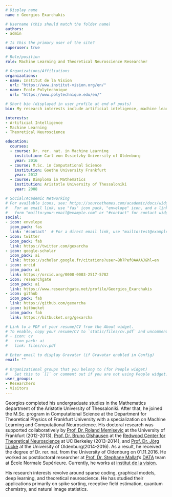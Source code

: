 ```yaml
---
# Display name
name : Georgios Exarchakis

# Username (this should match the folder name)
authors:
- admin

# Is this the primary user of the site?
superuser: true

# Role/position
role: Machine Learning and Theoretical Neuroscience Researcher

# Organizations/Affiliations
organizations:
- name: Institut de la Vision
  url: "https://www.institut-vision.org/en/"
- name: Ecole Polytechnique
  url: "https://www.polytechnique.edu/en/"

# Short bio (displayed in user profile at end of posts)
bio: My research interests include artificial inteligence, machine learning, and theoretical neuroscience.

interests:
- Artificial Intelligence
- Machine Learning
- Theoretical Neuroscience

education:
  courses:
  - course: Dr. rer. nat. in Machine Learning
    institution: Carl von Ossietzky University of Oldenburg
    year: 2016
  - course: M.Sc. in Computational Science
    institution: Goethe University Frankfurt
    year: 2012
  - course: Dimploma in Mathematics
    institution: Aristotle University of Thessaloniki
    year: 2008

# Social/Academic Networking
# For available icons, see: https://sourcethemes.com/academic/docs/widgets/#icons
#   For an email link, use "fas" icon pack, "envelope" icon, and a link in the
#   form "mailto:your-email@example.com" or "#contact" for contact widget.
social:
- icon: envelope
  icon_pack: fas
  link: '#contact'  # For a direct email link, use "mailto:test@example.org".
- icon: twitter
  icon_pack: fab
  link: https://twitter.com/gexarcha
- icon: google-scholar
  icon_pack: ai
  link: https://scholar.google.fr/citations?user=Bh7Pef0AAAAJ&hl=en
- icon: orcid
  icon_pack: ai
  link: https://orcid.org/0000-0003-2517-5782
- icon: researchgate
  icon_pack: ai
  link: https://www.researchgate.net/profile/Georgios_Exarchakis
- icon: github
  icon_pack: fab
  link: https://github.com/gexarcha
- icon: bitbucket
  icon_pack: fab
  link: https://bitbucket.org/gexarcha

# Link to a PDF of your resume/CV from the About widget.
# To enable, copy your resume/CV to `static/files/cv.pdf` and uncomment the lines below.  
# - icon: cv
#   icon_pack: ai
#   link: files/cv.pdf

# Enter email to display Gravatar (if Gravatar enabled in Config)
email: ""
  
# Organizational groups that you belong to (for People widget)
#   Set this to `[]` or comment out if you are not using People widget.  
user_groups:
- Researchers
- Visitors
---
```



Georgios completed his undergraduate studies in the Mathematics department of the Aristotle University of Thessaloniki. After that, he joined the M.Sc. program in Computational Science at the Department for Theoretical Physics of Frankfurt University with a specialization on Machine Learning and Computational Neuroscience. His doctoral research was supported collaboratively by [Prof. Dr. Roland Memisevic](http://www.iro.umontreal.ca/~memisevr/) at the University of Frankfurt (2012-2013), [Prof. Dr. Bruno Olshausen](https://redwood.berkeley.edu/people/bruno-olshausen/) at the [Redwood Center for Theoretical Neuroscience](https://redwood.berkeley.edu/) at UC Berkeley (2013-2014), and [Prof. Dr. Jörg Lücke](https://uol.de/en/machine-learning/) at the University of Oldenburg(2014-2016). As a result, he received the degree of Dr. rer. nat. from the University of Oldenburg on 01.11.2016. He worked as postdoctoral researcher at [Prof. Dr. Stephane Mallat](https://www.di.ens.fr/~mallat/)’s [DATA](https://www.di.ens.fr/data/) team at École Normale Supérieure. Currently, he works at [institut de la vision](http://www.institut-vision.org/).

His research interests revolve around sparse coding, graphical models, deep learning, and theoretical neuroscience. He has studied their applications primarily on spike sorting, receptive field estimation, quantum chemistry, and natural image statistics.